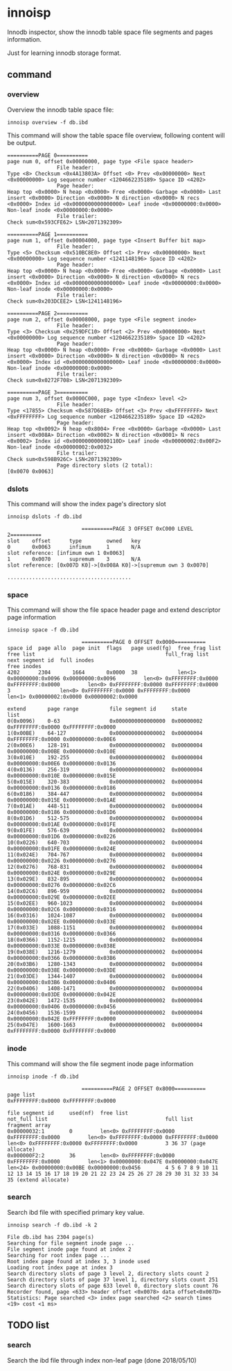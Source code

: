 # innoisp

Innodb inspector, show the innodb table space file segments and pages information.

Just for learning innodb storage format.

## command

### overview

Overview the innodb table space file:

```innoisp overview -f db.ibd```

This command will show the table space file overview, following content will be output.

    ==========PAGE 0==========
    page num 0, offset 0x00000000, page type <File space header>
                    File header:
    Type <8> Checksum <0x4A13803A> Offset <0> Prev <0x00000000> Next <0x00000000> Log sequence number <1204662235189> Space ID <4202>
                    Page header:
    Heap top <0x0000> N heap <0x0000> Free <0x0000> Garbage <0x0000> Last insert <0x0000> Direction <0x0000> N direction <0x0000> N recs <0x0000> Index id <0x0000000000000000> Leaf inode <0x00000000:0x0000> Non-leaf inode <0x00000000:0x0000>
                    File trailer:
    Check sum<0x593CFE62> LSN<2071392309>

    ==========PAGE 1==========
    page num 1, offset 0x00004000, page type <Insert Buffer bit map>
                    File header:
    Type <5> Checksum <0x510BC8E0> Offset <1> Prev <0x00000000> Next <0x00000000> Log sequence number <1241148196> Space ID <4202>
                    Page header:
    Heap top <0x0000> N heap <0x0000> Free <0x0000> Garbage <0x0000> Last insert <0x0000> Direction <0x0000> N direction <0x0000> N recs <0x0000> Index id <0x0000000000000000> Leaf inode <0x00000000:0x0000> Non-leaf inode <0x00000000:0x0000>
                    File trailer:
    Check sum<0x203DCEE2> LSN<1241148196>

    ==========PAGE 2==========
    page num 2, offset 0x00008000, page type <File segment inode>
                    File header:
    Type <3> Checksum <0x259DFC10> Offset <2> Prev <0x00000000> Next <0x00000000> Log sequence number <1204662235189> Space ID <4202>
                    Page header:
    Heap top <0x0000> N heap <0x0000> Free <0x0000> Garbage <0x0000> Last insert <0x0000> Direction <0x0000> N direction <0x0000> N recs <0x0000> Index id <0x0000000000000000> Leaf inode <0x00000000:0x0000> Non-leaf inode <0x00000000:0x0000>
                    File trailer:
    Check sum<0x0272F708> LSN<2071392309>

    ==========PAGE 3==========
    page num 3, offset 0x0000C000, page type <Index> level <2>
                    File header:
    Type <17855> Checksum <0x587D68EB> Offset <3> Prev <0xFFFFFFFF> Next <0xFFFFFFFF> Log sequence number <1204662235189> Space ID <4202>
                    Page header:
    Heap top <0x0092> N heap <0x8004> Free <0x0000> Garbage <0x0000> Last insert <0x008A> Direction <0x0002> N direction <0x0001> N recs <0x0002> Index id <0x000000000000110D> Leaf inode <0x00000002:0x00F2> Non-leaf inode <0x00000002:0x0032>
                    File trailer:
    Check sum<0x598B926C> LSN<2071392309>
                    Page directory slots (2 total):
    [0x0070 0x0063]

### dslots

This command will show the index page's directory slot

```innoisp dslots -f db.ibd```

                            ==========PAGE 3 OFFSET 0xC000 LEVEL 2==========
    slot    offset      type        owned   key
    0       0x0063      infimum     1       N/A
    slot reference: [infimum own 1 0x0063]
    1       0x0070      supremum    3       N/A
    slot reference: [0x007D K0]->[0x008A K0]->[supremum own 3 0x0070]

    ........................................

### space

This command will show the file space header page and extend descriptor page information

```innoisp space -f db.ibd```

                            ==========PAGE 0 OFFSET 0x0000==========
    space id  page allo  page init  flags   page used(fg)  free_frag list                                     free list                                          full_frag list                                     next segment id  full inodes                                        free inodes
    4202      2304       1664       0x0000  38             len<1> 0x00000000:0x0096 0x00000000:0x0096         len<0> 0xFFFFFFFF:0x0000 0xFFFFFFFF:0x0000         len<0> 0xFFFFFFFF:0x0000 0xFFFFFFFF:0x0000         3                len<0> 0xFFFFFFFF:0x0000 0xFFFFFFFF:0x0000         len<1> 0x00000002:0x0000 0x00000002:0x0000

    extend       page range          file segment id     state           list
    0(0x0096)    0-63                0x0000000000000000  0x00000002      0xFFFFFFFF:0x0000 0xFFFFFFFF:0x0000
    1(0x00BE)    64-127              0x0000000000000002  0x00000004      0xFFFFFFFF:0x0000 0x00000000:0x00E6
    2(0x00E6)    128-191             0x0000000000000002  0x00000004      0x00000000:0x00BE 0x00000000:0x010E
    3(0x010E)    192-255             0x0000000000000002  0x00000004      0x00000000:0x00E6 0x00000000:0x0136
    4(0x0136)    256-319             0x0000000000000002  0x00000004      0x00000000:0x010E 0x00000000:0x015E
    5(0x015E)    320-383             0x0000000000000002  0x00000004      0x00000000:0x0136 0x00000000:0x0186
    6(0x0186)    384-447             0x0000000000000002  0x00000004      0x00000000:0x015E 0x00000000:0x01AE
    7(0x01AE)    448-511             0x0000000000000002  0x00000004      0x00000000:0x0186 0x00000000:0x01D6
    8(0x01D6)    512-575             0x0000000000000002  0x00000004      0x00000000:0x01AE 0x00000000:0x01FE
    9(0x01FE)    576-639             0x0000000000000002  0x00000004      0x00000000:0x01D6 0x00000000:0x0226
    10(0x0226)   640-703             0x0000000000000002  0x00000004      0x00000000:0x01FE 0x00000000:0x024E
    11(0x024E)   704-767             0x0000000000000002  0x00000004      0x00000000:0x0226 0x00000000:0x0276
    12(0x0276)   768-831             0x0000000000000002  0x00000004      0x00000000:0x024E 0x00000000:0x029E
    13(0x029E)   832-895             0x0000000000000002  0x00000004      0x00000000:0x0276 0x00000000:0x02C6
    14(0x02C6)   896-959             0x0000000000000002  0x00000004      0x00000000:0x029E 0x00000000:0x02EE
    15(0x02EE)   960-1023            0x0000000000000002  0x00000004      0x00000000:0x02C6 0x00000000:0x0316
    16(0x0316)   1024-1087           0x0000000000000002  0x00000004      0x00000000:0x02EE 0x00000000:0x033E
    17(0x033E)   1088-1151           0x0000000000000002  0x00000004      0x00000000:0x0316 0x00000000:0x0366
    18(0x0366)   1152-1215           0x0000000000000002  0x00000004      0x00000000:0x033E 0x00000000:0x038E
    19(0x038E)   1216-1279           0x0000000000000002  0x00000004      0x00000000:0x0366 0x00000000:0x03B6
    20(0x03B6)   1280-1343           0x0000000000000002  0x00000004      0x00000000:0x038E 0x00000000:0x03DE
    21(0x03DE)   1344-1407           0x0000000000000002  0x00000004      0x00000000:0x03B6 0x00000000:0x0406
    22(0x0406)   1408-1471           0x0000000000000002  0x00000004      0x00000000:0x03DE 0x00000000:0x042E
    23(0x042E)   1472-1535           0x0000000000000002  0x00000004      0x00000000:0x0406 0x00000000:0x0456
    24(0x0456)   1536-1599           0x0000000000000002  0x00000004      0x00000000:0x042E 0xFFFFFFFF:0x0000
    25(0x047E)   1600-1663           0x0000000000000002  0x00000004      0xFFFFFFFF:0x0000 0xFFFFFFFF:0x0000


### inode

This command will show the file segment inode page information

```innoisp inode -f db.ibd```

                            ==========PAGE 2 OFFSET 0x8000==========
    page list
    0xFFFFFFFF:0x0000 0xFFFFFFFF:0x0000

    file segment id     used(nf)  free list                                          not_full list                                      full list                                          fragment array
    0x00000032:1        0         len<0> 0xFFFFFFFF:0x0000 0xFFFFFFFF:0x0000         len<0> 0xFFFFFFFF:0x0000 0xFFFFFFFF:0x0000         len<0> 0xFFFFFFFF:0x0000 0xFFFFFFFF:0x0000         3 36 37 (page allocate)
    0x000000F2:2        36        len<0> 0xFFFFFFFF:0x0000 0xFFFFFFFF:0x0000         len<1> 0x00000000:0x047E 0x00000000:0x047E         len<24> 0x00000000:0x00BE 0x00000000:0x0456        4 5 6 7 8 9 10 11 12 13 14 15 16 17 18 19 20 21 22 23 24 25 26 27 28 29 30 31 32 33 34 35 (extend allocate)

### search

Search ibd file with specified primary key value.

```innoisp search -f db.ibd -k 2```

    File db.ibd has 2304 page(s)
    Searching for file segment inode page ...
    File segment inode page found at index 2
    Searching for root index page ...
    Root index page found at index 3, 3 inode used
    Loading root index page at index 3
    Search directory slots of page 3 level 2, directory slots count 2
    Search directory slots of page 37 level 1, directory slots count 251
    Search directory slots of page 633 level 0, directory slots count 76
    Recorder found, page <633> header offset <0x0078> data offset<0x007D>
    Statistics: Page searched <3> index page searched <2> search times <19> cost <1 ms>

## TODO list

### search

Search the ibd file through index non-leaf page (done 2018/05/10)